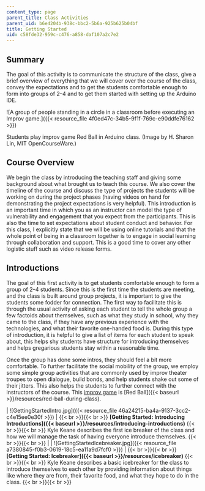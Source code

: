 ```yaml
---
content_type: page
parent_title: Class Activities
parent_uid: b6e4204b-938c-bbc2-5b6a-925b625b04bf
title: Getting Started
uid: c58fde32-959c-c476-a858-daf107a2c7e2
---
```


Summary
-------

The goal of this activity is to communicate the structure of the class, give a brief overview of everything that we will cover over the course of the class, convey the expectations and to get the students comfortable enough to form into groups of 2–4 and to get them started with setting up the Arduino IDE.

![A group of people standing in a circle in a classroom before executing an Improv game.]({{< resource_file 4f0ed47c-34b5-9f1f-769c-e90ddfe76162 >}})  

Students play improv game Red Ball in Arduino class. (Image by H. Sharon Lin, MIT OpenCourseWare.)

Course Overview
---------------

We begin the class by introducing the teaching staff and giving some background about what brought us to teach this course. We also cover the timeline of the course and discuss the type of projects the students will be working on during the project phases (having videos on hand for demonstrating the project expectations is very helpful). This introduction is an important time in which you as an instructor can model the type of vulnerability and engagement that you expect from the participants. This is also the time to set expectations about student conduct and behavior. For this class, I explicitly state that we will be using online tutorials and that the whole point of being in a classroom together is to engage in social learning through collaboration and support. This is a good time to cover any other logistic stuff such as video release forms.

Introductions
-------------

The goal of this first activity is to get students comfortable enough to form a group of 2–4 students. Since this is the first time the students are meeting, and the class is built around group projects, it is important to give the students some fodder for connection. The first way to facilitate this is through the usual activity of asking each student to tell the whole group a few factoids about themselves, such as what they study in school, why they came to the class, if they have any previous experience with the technologies, and what their favorite one-handed food is. During this type of introduction, it is helpful to give a list of items for each student to speak about, this helps shy students have structure for introducing themselves and helps gregarious students stay within a reasonable time.

Once the group has done some intros, they should feel a bit more comfortable. To further facilitate the social mobility of the group, we employ some simple group activities that are commonly used by improv theater troupes to open dialogue, build bonds, and help students shake out some of their jitters. This also helps the students to further connect with the instructors of the course. This [improv game](http://wiki.improvresourcecenter.com/index.php?title=Red_Ball) is [Red Ball]({{< baseurl >}}/resources/red-ball-during-class). 

| ![GettingStartedIntro.jpg]({{< resource_file 46a24215-ba4a-9137-3cc2-c4e15ee0e30f >}}) |  {{< br >}}{{< br >}}  **[Getting Started: Introducing Introductions]({{< baseurl >}}/resources/introducing-introductions)** {{< br >}}{{< br >}} Kyle Keane describes the first ice breaker of the class and how we will manage the task of having everyone introduce themselves.   {{< br >}}{{< br >}}  |
| ![GettingStartedIcebreaker.jpg]({{< resource_file a7380845-f0b3-0619-18c5-ea11a9d7fcf0 >}}) |  {{< br >}}{{< br >}} ﻿**[Getting Started: Icebreaker]({{< baseurl >}}/resources/icebreaker)** {{< br >}}{{< br >}} Kyle Keane describes a basic icebreaker for the class to introduce themselves to each other by providing information about things like where they are from, their favorite food, and what they hope to do in the class.   {{< br >}}{{< br >}}